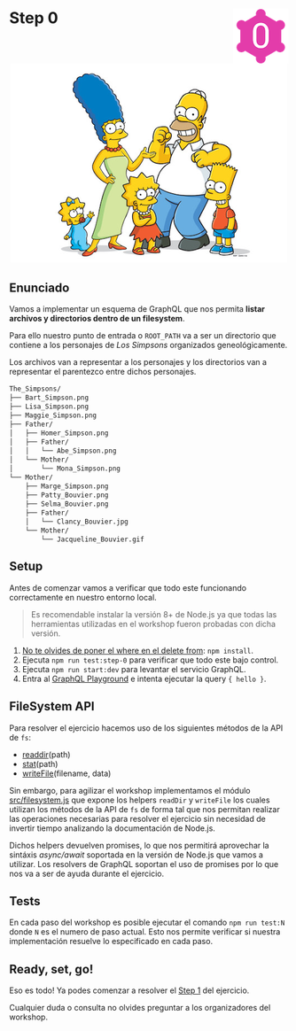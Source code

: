# Step 0 <img align="right" width="100" height="100" src="../img/graphql-fs-level-0.png">

<p align="center">
  <img src="../img/simpsons.jpg">
</p>

## Enunciado

Vamos a implementar un esquema de GraphQL que nos permita **listar archivos y directorios dentro de un filesystem**.

Para ello nuestro punto de entrada o `ROOT_PATH` va a ser un directorio que contiene a los personajes de _Los Simpsons_ organizados geneológicamente.

Los archivos van a representar a los personajes y los directorios van a representar el parentezco entre dichos personajes.

```plain
The_Simpsons/
├── Bart_Simpson.png
├── Lisa_Simpson.png
├── Maggie_Simpson.png
├── Father/
│   ├── Homer_Simpson.png
│   ├── Father/
│   │   └── Abe_Simpson.png
│   └── Mother/
│       └── Mona_Simpson.png
└── Mother/
    ├── Marge_Simpson.png
    ├── Patty_Bouvier.png
    ├── Selma_Bouvier.png
    ├── Father/
    │   └── Clancy_Bouvier.jpg
    └── Mother/
        └── Jacqueline_Bouvier.gif
```

## Setup

Antes de comenzar vamos a verificar que todo este funcionando correctamente en nuestro entorno local.

> Es recomendable instalar la versión 8+ de Node.js ya que todas las herramientas utilizadas en el workshop fueron probadas con dicha versión.

1) [No te olvides de poner el where en el delete from](https://www.youtube.com/watch?v=i_cVJgIz_Cs): `npm install`.
2) Ejecuta `npm run test:step-0` para verificar que todo este bajo control.
3) Ejecuta `npm run start:dev` para levantar el servicio GraphQL.
4) Entra al [GraphQL Playground](http://localhost:4000) e intenta ejecutar la query `{ hello }`.

## FileSystem API

Para resolver el ejercicio hacemos uso de los siguientes métodos de la API de `fs`:

* [readdir](https://nodejs.org/api/fs.html#fs_fs_readdir_path_options_callback)(path)
* [stat](https://nodejs.org/api/fs.html#fs_fs_stat_path_options_callback)(path)
* [writeFile](https://nodejs.org/api/fs.html#fs_fs_writefile_file_data_options_callback)(filename, data)

Sin embargo, para agilizar el workshop implementamos el módulo [src/filesystem.js](../src/filesystem.js) que expone los helpers `readDir` y `writeFile` los cuales utilizan los métodos de la API de `fs` de forma tal que nos permitan realizar las operaciones necesarias para resolver el ejercicio sin necesidad de invertir tiempo analizando la documentación de Node.js.

Dichos helpers devuelven promises, lo que nos permitirá aprovechar la sintáxis _async/await_ soportada en la versión de Node.js que vamos a utilizar. Los resolvers de GraphQL soportan el uso de promises por lo que nos va a ser de ayuda durante el ejercicio.

## Tests

En cada paso del workshop es posible ejecutar el comando `npm run test:N` donde `N` es el numero de paso actual. Esto nos permite verificar si nuestra implementación resuelve lo especificado en cada paso.

## Ready, set, go!

Eso es todo! Ya podes comenzar a resolver el [Step 1](STEP-1.md) del ejercicio.

Cualquier duda o consulta no olvides preguntar a los organizadores del workshop.
